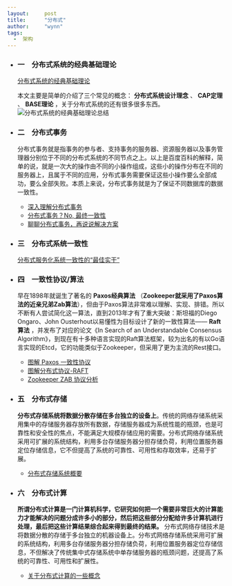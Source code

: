 ```yaml
---
layout:     post
title:      "分布式"
author:     "wynn"
tags:
  -  架构
---
```

  - ### 一　分布式系统的经典基础理论
  
    [分布式系统的经典基础理论](https://blog.csdn.net/qq_34337272/article/details/80444032)

     本文主要是简单的介绍了三个常见的概念： **分布式系统设计理念** 、 **CAP定理** 、 **BASE理论** ，关于分布式系统的还有很多很多东西。
   ![分布式系统的经典基础理论总结](https://user-gold-cdn.xitu.io/2018/5/24/1639234237ec9805?w=791&h=466&f=png&s=55908)

  - ### 二　分布式事务
    分布式事务就是指事务的参与者、支持事务的服务器、资源服务器以及事务管理器分别位于不同的分布式系统的不同节点之上。以上是百度百科的解释，简单的说，就是一次大的操作由不同的小操作组成，这些小的操作分布在不同的服务器上，且属于不同的应用，分布式事务需要保证这些小操作要么全部成功，要么全部失败。本质上来说，分布式事务就是为了保证不同数据库的数据一致性。
    * [深入理解分布式事务](http://www.codeceo.com/article/distributed-transaction.html)
    * [分布式事务？No, 最终一致性](https://zhuanlan.zhihu.com/p/25933039)
    * [聊聊分布式事务，再说说解决方案](https://www.cnblogs.com/savorboard/p/distributed-system-transaction-consistency.html)
　　

  - ### 三　分布式系统一致性
    [分布式服务化系统一致性的“最佳实干”](https://www.jianshu.com/p/1156151e20c8)

   - ### 四　一致性协议/算法
     早在1898年就诞生了著名的 **Paxos经典算法** （**Zookeeper就采用了Paxos算法的近亲兄弟Zab算法**），但由于Paxos算法非常难以理解、实现、排错。所以不断有人尝试简化这一算法，直到2013年才有了重大突破：斯坦福的Diego Ongaro、John Ousterhout以易懂性为目标设计了新的一致性算法—— **Raft算法** ，并发布了对应的论文《In Search of an Understandable Consensus Algorithm》，到现在有十多种语言实现的Raft算法框架，较为出名的有以Go语言实现的Etcd，它的功能类似于Zookeeper，但采用了更为主流的Rest接口。
     * [图解 Paxos 一致性协议](http://blog.xiaohansong.com/2016/09/30/Paxos/)
     *  [图解分布式协议-RAFT](http://ifeve.com/raft/)
     *  [Zookeeper ZAB 协议分析](http://blog.xiaohansong.com/2016/08/25/zab/)

- ### 五　分布式存储

  **分布式存储系统将数据分散存储在多台独立的设备上**。传统的网络存储系统采用集中的存储服务器存放所有数据，存储服务器成为系统性能的瓶颈，也是可靠性和安全性的焦点，不能满足大规模存储应用的需要。分布式网络存储系统采用可扩展的系统结构，利用多台存储服务器分担存储负荷，利用位置服务器定位存储信息，它不但提高了系统的可靠性、可用性和存取效率，还易于扩展。 
  
   * [分布式存储系统概要](http://witchiman.top/2017/05/05/distributed-system/)
   
- ### 六　分布式计算

  **所谓分布式计算是一门计算机科学，它研究如何把一个需要非常巨大的计算能力才能解决的问题分成许多小的部分，然后把这些部分分配给许多计算机进行处理，最后把这些计算结果综合起来得到最终的结果。**
  分布式网络存储技术是将数据分散的存储于多台独立的机器设备上。分布式网络存储系统采用可扩展的系统结构，利用多台存储服务器分担存储负荷，利用位置服务器定位存储信息，不但解决了传统集中式存储系统中单存储服务器的瓶颈问题，还提高了系统的可靠性、可用性和扩展性。
  
  * [关于分布式计算的一些概念](https://blog.csdn.net/qq_34337272/article/details/80549020)
  
  